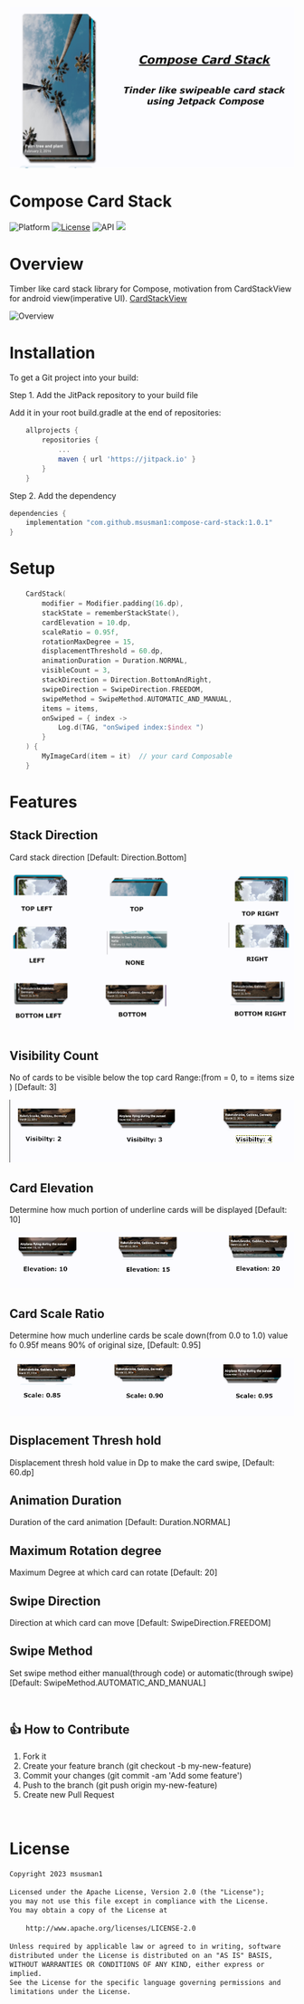 ![Logo](https://github.com/msusman1/compose-card-stack/blob/master/images/home_banner.png)

# Compose Card Stack

![Platform](http://img.shields.io/badge/platform-android-blue.svg?style=flat)
[![License](https://img.shields.io/badge/License-Apache%202.0-blue.svg)](https://opensource.org/licenses/Apache-2.0)
![API](https://img.shields.io/badge/API-23%2B-blue.svg?style=flat)
[![](https://jitpack.io/v/msusman1/compose-card-stack.svg)](https://jitpack.io/#msusman1/compose-card-stack)

# Overview
Timber like card stack library for Compose, motivation from CardStackView for android view(imperative UI).
[CardStackView](https://github.com/yuyakaido/CardStackView)

![Overview](https://github.com/msusman1/compose-card-stack/blob/master/images/overview.gif)

# Installation

To get a Git project into your build:

Step 1. Add the JitPack repository to your build file

Add it in your root build.gradle at the end of repositories:

```groovy
	allprojects {
		repositories {
			...
			maven { url 'https://jitpack.io' }
		}
	}
```

Step 2. Add the dependency

```groovy
dependencies { 
    implementation "com.github.msusman1:compose-card-stack:1.0.1"
}
```

# Setup



```kotlin
    CardStack(
        modifier = Modifier.padding(16.dp),
        stackState = rememberStackState(),
        cardElevation = 10.dp,
        scaleRatio = 0.95f,
        rotationMaxDegree = 15,
        displacementThreshold = 60.dp,
        animationDuration = Duration.NORMAL,
        visibleCount = 3,
        stackDirection = Direction.BottomAndRight,
        swipeDirection = SwipeDirection.FREEDOM,
        swipeMethod = SwipeMethod.AUTOMATIC_AND_MANUAL,
        items = items,
        onSwiped = { index ->
            Log.d(TAG, "onSwiped index:$index ")
        }
    ) {
        MyImageCard(item = it)  // your card Composable
    }

```

# Features

## Stack Direction
Card stack direction [Default: Direction.Bottom]

![Stack Direction](https://github.com/msusman1/compose-card-stack/blob/master/images/stack_direction.png)

## Visibility Count
No of cards to be visible below the top card Range:(from = 0, to = items size ) [Default: 3]

![Visibility Count](https://github.com/msusman1/compose-card-stack/blob/master/images/visibility_count.png)

## Card Elevation
Determine how much portion of underline cards will be displayed [Default: 10]

![Visibility Count](https://github.com/msusman1/compose-card-stack/blob/master/images/elevation.png)

## Card Scale Ratio
Determine how much underline cards be scale down(from 0.0 to 1.0) value fo 0.95f means 90% of original size, [Default: 0.95]

![Visibility Count](https://github.com/msusman1/compose-card-stack/blob/master/images/scale.png)

## Displacement Thresh hold
Displacement thresh hold value in Dp to make the card swipe, [Default: 60.dp]

  
## Animation Duration  
Duration of the card animation [Default:  Duration.NORMAL]

## Maximum Rotation degree
Maximum Degree at which card can rotate [Default: 20]

## Swipe Direction
Direction at which card can move [Default: SwipeDirection.FREEDOM]

## Swipe Method
Set swipe method either manual(through code) or automatic(through swipe) [Default: SwipeMethod.AUTOMATIC_AND_MANUAL]


<br/>

## 👍 How to Contribute
1. Fork it
2. Create your feature branch (git checkout -b my-new-feature)
3. Commit your changes (git commit -am 'Add some feature')
4. Push to the branch (git push origin my-new-feature)
5. Create new Pull Request

<br/>

# License

```
Copyright 2023 msusman1

Licensed under the Apache License, Version 2.0 (the "License");
you may not use this file except in compliance with the License.
You may obtain a copy of the License at

    http://www.apache.org/licenses/LICENSE-2.0

Unless required by applicable law or agreed to in writing, software
distributed under the License is distributed on an "AS IS" BASIS,
WITHOUT WARRANTIES OR CONDITIONS OF ANY KIND, either express or implied.
See the License for the specific language governing permissions and
limitations under the License.
```
